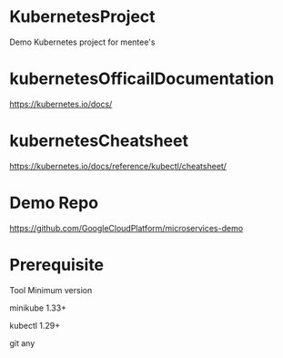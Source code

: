 # KubernetesProject
Demo Kubernetes project for mentee's
# kubernetesOfficailDocumentation
https://kubernetes.io/docs/
# kubernetesCheatsheet
https://kubernetes.io/docs/reference/kubectl/cheatsheet/
# Demo Repo
https://github.com/GoogleCloudPlatform/microservices-demo


# Prerequisite
Tool	                    Minimum version	

minikube	                 1.33+	

kubectl	                     1.29+	

git	                          any